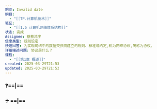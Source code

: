 ```yaml
---
期间: Invalid date
纲目:
  - "[[TP.计算机技术]]"
笔记:
  - "[[1.5 计算机网络体系结构]]"
状态: 完成
Assignee: 蔡蔡鸿宇
信息类型: 规则设定
快速回答: 为实现网络中的数据交换而建立的规则、标准或约定,称为网络协议,简称为协议。
详细描述问题: 协议是什么？
课程:
  - "[[第1章 概述]]"
created: 2025-03-29T21:53
updated: 2025-03-29T21:53
---
```

### ❓==|==

### ☂️ ==|==